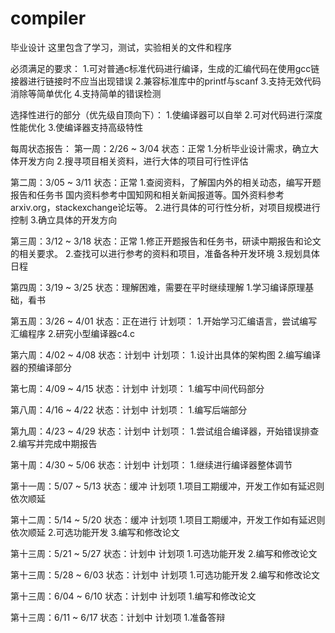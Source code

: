 # compiler
毕业设计
这里包含了学习，测试，实验相关的文件和程序

必须满足的要求：
1.可对普通c标准代码进行编译，生成的汇编代码在使用gcc链接器进行链接时不应当出现错误
2.兼容标准库中的printf与scanf
3.支持无效代码消除等简单优化
4.支持简单的错误检测

选择性进行的部分（优先级自顶向下）：
1.使编译器可以自举
2.可对代码进行深度性能优化
3.使编译器支持高级特性

每周状态报告：
第一周：2/26 ~ 3/04 状态：正常
1.分析毕业设计需求，确立大体开发方向
2.搜寻项目相关资料，进行大体的项目可行性评估

第二周：3/05 ~ 3/11 状态：正常
1.查阅资料，了解国内外的相关动态，编写开题报告和任务书
国内资料参考中国知网和相关新闻报道等。国外资料参考arxiv.org，stackexchange论坛等。
2.进行具体的可行性分析，对项目规模进行控制
3.确立具体的开发方向

第三周：3/12 ~ 3/18 状态：正常
1.修正开题报告和任务书，研读中期报告和论文的相关要求。
2.查找可以进行参考的资料和项目，准备各种开发环境
3.规划具体日程

第四周：3/19 ~ 3/25 状态：理解困难，需要在平时继续理解
1.学习编译原理基础，看书

第五周：3/26 ~ 4/01 状态：正在进行
计划项：
1.开始学习汇编语言，尝试编写汇编程序
2.研究小型编译器c4.c

第六周：4/02 ~ 4/08 状态：计划中
计划项：
1.设计出具体的架构图
2.编写编译器的预编译部分

第七周：4/09 ~ 4/15 状态：计划中
计划项：
1.编写中间代码部分

第八周：4/16 ~ 4/22 状态：计划中
计划项：
1.编写后端部分

第九周：4/23 ~ 4/29 状态：计划中
计划项：
1.尝试组合编译器，开始错误排查
2.编写并完成中期报告

第十周：4/30 ~ 5/06 状态：计划中
计划项：
1.继续进行编译器整体调节

第十一周：5/07 ~ 5/13 状态：缓冲
计划项
1.项目工期缓冲，开发工作如有延迟则依次顺延

第十二周：5/14 ~ 5/20 状态：缓冲
计划项
1.项目工期缓冲，开发工作如有延迟则依次顺延
2.可选功能开发
3.编写和修改论文

第十三周：5/21 ~ 5/27 状态：计划中
计划项
1.可选功能开发
2.编写和修改论文

第十三周：5/28 ~ 6/03 状态：计划中
计划项
1.可选功能开发
2.编写和修改论文

第十三周：6/04 ~ 6/10 状态：计划中
计划项
1.编写和修改论文

第十三周：6/11 ~ 6/17 状态：计划中
计划项
1.准备答辩

